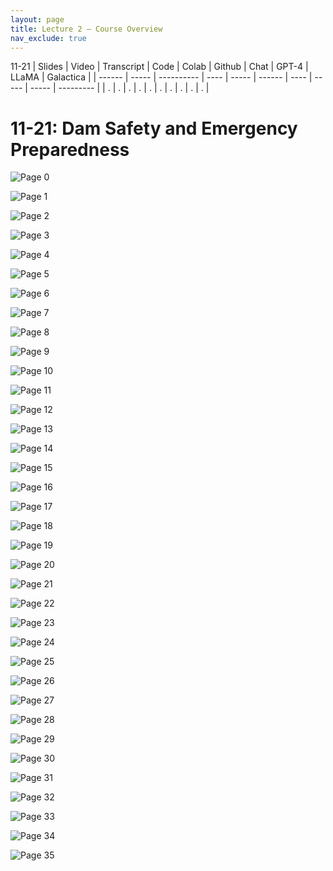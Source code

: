 ```yaml
---
layout: page
title: Lecture 2 – Course Overview
nav_exclude: true
---
```

11-21
| Slides | Video | Transcript | Code | Colab | Github | Chat | GPT-4 | LLaMA | Galactica |
| ------ | ----- | ---------- | ---- | ----- | ------ | ---- | ----- | ----- | --------- |
| .      | .     | .          | .    | .     | .      | .    | .     | .     | .          |


# 11-21: Dam Safety and Emergency Preparedness

![Page 0]( /CivEng112/assets/slides/11-21-0/11-21_Lecture.pdf-page0.png )

![Page 1]( /CivEng112/assets/slides/11-21-0/11-21_Lecture.pdf-page1.png )

![Page 2]( /CivEng112/assets/slides/11-21-0/11-21_Lecture.pdf-page2.png )

![Page 3]( /CivEng112/assets/slides/11-21-0/11-21_Lecture.pdf-page3.png )

![Page 4]( /CivEng112/assets/slides/11-21-0/11-21_Lecture.pdf-page4.png )

![Page 5]( /CivEng112/assets/slides/11-21-0/11-21_Lecture.pdf-page5.png )

![Page 6]( /CivEng112/assets/slides/11-21-0/11-21_Lecture.pdf-page6.png )

![Page 7]( /CivEng112/assets/slides/11-21-0/11-21_Lecture.pdf-page7.png )

![Page 8]( /CivEng112/assets/slides/11-21-0/11-21_Lecture.pdf-page8.png )

![Page 9]( /CivEng112/assets/slides/11-21-0/11-21_Lecture.pdf-page9.png )

![Page 10]( /CivEng112/assets/slides/11-21-0/11-21_Lecture.pdf-page10.png )

![Page 11]( /CivEng112/assets/slides/11-21-0/11-21_Lecture.pdf-page11.png )

![Page 12]( /CivEng112/assets/slides/11-21-0/11-21_Lecture.pdf-page12.png )

![Page 13]( /CivEng112/assets/slides/11-21-0/11-21_Lecture.pdf-page13.png )

![Page 14]( /CivEng112/assets/slides/11-21-0/11-21_Lecture.pdf-page14.png )

![Page 15]( /CivEng112/assets/slides/11-21-0/11-21_Lecture.pdf-page15.png )

![Page 16]( /CivEng112/assets/slides/11-21-0/11-21_Lecture.pdf-page16.png )

![Page 17]( /CivEng112/assets/slides/11-21-0/11-21_Lecture.pdf-page17.png )

![Page 18]( /CivEng112/assets/slides/11-21-0/11-21_Lecture.pdf-page18.png )

![Page 19]( /CivEng112/assets/slides/11-21-0/11-21_Lecture.pdf-page19.png )

![Page 20]( /CivEng112/assets/slides/11-21-0/11-21_Lecture.pdf-page20.png )

![Page 21]( /CivEng112/assets/slides/11-21-0/11-21_Lecture.pdf-page21.png )

![Page 22]( /CivEng112/assets/slides/11-21-0/11-21_Lecture.pdf-page22.png )

![Page 23]( /CivEng112/assets/slides/11-21-0/11-21_Lecture.pdf-page23.png )

![Page 24]( /CivEng112/assets/slides/11-21-0/11-21_Lecture.pdf-page24.png )

![Page 25]( /CivEng112/assets/slides/11-21-0/11-21_Lecture.pdf-page25.png )

![Page 26]( /CivEng112/assets/slides/11-21-0/11-21_Lecture.pdf-page26.png )

![Page 27]( /CivEng112/assets/slides/11-21-0/11-21_Lecture.pdf-page27.png )

![Page 28]( /CivEng112/assets/slides/11-21-0/11-21_Lecture.pdf-page28.png )

![Page 29]( /CivEng112/assets/slides/11-21-0/11-21_Lecture.pdf-page29.png )

![Page 30]( /CivEng112/assets/slides/11-21-0/11-21_Lecture.pdf-page30.png )

![Page 31]( /CivEng112/assets/slides/11-21-0/11-21_Lecture.pdf-page31.png )

![Page 32]( /CivEng112/assets/slides/11-21-0/11-21_Lecture.pdf-page32.png )

![Page 33]( /CivEng112/assets/slides/11-21-0/11-21_Lecture.pdf-page33.png )

![Page 34]( /CivEng112/assets/slides/11-21-0/11-21_Lecture.pdf-page34.png )

![Page 35]( /CivEng112/assets/slides/11-21-0/11-21_Lecture.pdf-page35.png )

